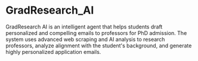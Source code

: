 # GradResearch_AI
GradResearch AI is an intelligent agent that helps students draft personalized and compelling emails to professors for PhD admission. The system uses advanced web scraping and AI analysis to research professors, analyze alignment with the student's background, and generate highly personalized application emails.

